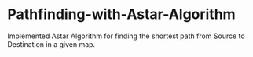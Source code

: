 # Pathfinding-with-Astar-Algorithm
Implemented Astar Algorithm for finding the shortest path from Source to Destination in a given map.
